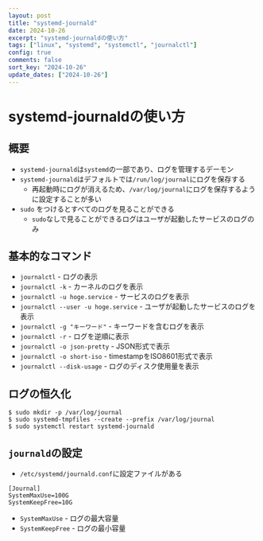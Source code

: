 ```yaml
---
layout: post
title: "systemd-journald"
date: 2024-10-26
excerpt: "systemd-journaldの使い方"
tags: ["linux", "systemd", "systemctl", "journalctl"]
config: true
comments: false
sort_key: "2024-10-26"
update_dates: ["2024-10-26"]
---
```


# systemd-journaldの使い方

## 概要
 - `systemd-journald`は`systemd`の一部であり、ログを管理するデーモン
 - `systemd-journald`はデフォルトでは`/run/log/journal`にログを保存する
   - 再起動時にログが消えるため、`/var/log/journal`にログを保存するように設定することが多い
 - `sudo` をつけるとすべてのログを見ることができる
   - `sudo`なしで見ることができるログはユーザが起動したサービスのログのみ

## 基本的なコマンド
 - `journalctl` - ログの表示
 - `journalctl -k` - カーネルのログを表示
 - `journalctl -u hoge.service` - サービスのログを表示
 - `journalctl --user -u hoge.service` - ユーザが起動したサービスのログを表示
 - `journalctl -g "キーワード"` - キーワードを含むログを表示
 - `journalctl -r` - ログを逆順に表示
 - `journalctl -o json-pretty` - JSON形式で表示
 - `journalctl -o short-iso` - timestampをISO8601形式で表示
 - `journalctl --disk-usage` - ログのディスク使用量を表示

## ログの恒久化

```console
$ sudo mkdir -p /var/log/journal
$ sudo systemd-tmpfiles --create --prefix /var/log/journal
$ sudo systemctl restart systemd-journald
```

## `journald`の設定
 - `/etc/systemd/journald.conf`に設定ファイルがある

```config
[Journal]
SystemMaxUse=100G
SystemKeepFree=10G
```

 - `SystemMaxUse` - ログの最大容量
 - `SystemKeepFree` - ログの最小容量
